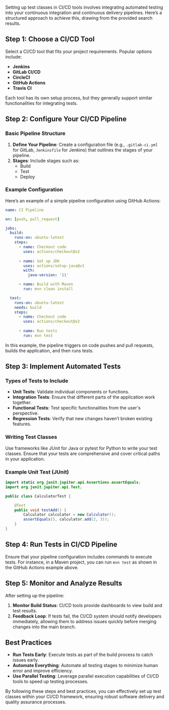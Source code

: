 Setting up test classes in CI/CD tools involves integrating automated testing into your continuous integration and continuous delivery pipelines. Here’s a structured approach to achieve this, drawing from the provided search results.

## Step 1: Choose a CI/CD Tool
Select a CI/CD tool that fits your project requirements. Popular options include:
- **Jenkins**
- **GitLab CI/CD**
- **CircleCI**
- **GitHub Actions**
- **Travis CI**

Each tool has its own setup process, but they generally support similar functionalities for integrating tests.

## Step 2: Configure Your CI/CD Pipeline
### Basic Pipeline Structure
1. **Define Your Pipeline**: Create a configuration file (e.g., `.gitlab-ci.yml` for GitLab, `Jenkinsfile` for Jenkins) that outlines the stages of your pipeline.
2. **Stages**: Include stages such as:
    - Build
    - Test
    - Deploy

### Example Configuration
Here’s an example of a simple pipeline configuration using GitHub Actions:

```yaml
name: CI Pipeline

on: [push, pull_request]

jobs:
  build:
    runs-on: ubuntu-latest
    steps:
      - name: Checkout code
        uses: actions/checkout@v2
      
      - name: Set up JDK
        uses: actions/setup-java@v1
        with:
          java-version: '11'

      - name: Build with Maven
        run: mvn clean install

  test:
    runs-on: ubuntu-latest
    needs: build
    steps:
      - name: Checkout code
        uses: actions/checkout@v2
      
      - name: Run tests
        run: mvn test
```

In this example, the pipeline triggers on code pushes and pull requests, builds the application, and then runs tests.

## Step 3: Implement Automated Tests
### Types of Tests to Include
- **Unit Tests**: Validate individual components or functions.
- **Integration Tests**: Ensure that different parts of the application work together.
- **Functional Tests**: Test specific functionalities from the user's perspective.
- **Regression Tests**: Verify that new changes haven’t broken existing features.

### Writing Test Classes
Use frameworks like JUnit for Java or pytest for Python to write your test classes. Ensure that your tests are comprehensive and cover critical paths in your application.

### Example Unit Test (JUnit)
```java
import static org.junit.jupiter.api.Assertions.assertEquals;
import org.junit.jupiter.api.Test;

public class CalculatorTest {

    @Test
    public void testAdd() {
        Calculator calculator = new Calculator();
        assertEquals(5, calculator.add(2, 3));
    }
}
```

## Step 4: Run Tests in CI/CD Pipeline
Ensure that your pipeline configuration includes commands to execute tests. For instance, in a Maven project, you can run `mvn test` as shown in the GitHub Actions example above.

## Step 5: Monitor and Analyze Results
After setting up the pipeline:
1. **Monitor Build Status**: CI/CD tools provide dashboards to view build and test results.
2. **Feedback Loop**: If tests fail, the CI/CD system should notify developers immediately, allowing them to address issues quickly before merging changes into the main branch.

## Best Practices
- **Run Tests Early**: Execute tests as part of the build process to catch issues early.
- **Automate Everything**: Automate all testing stages to minimize human error and improve efficiency.
- **Use Parallel Testing**: Leverage parallel execution capabilities of CI/CD tools to speed up testing processes.

By following these steps and best practices, you can effectively set up test classes within your CI/CD framework, ensuring robust software delivery and quality assurance processes.

